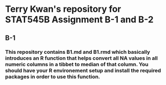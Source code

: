 # Terry Kwan's repository for STAT545B Assignment B-1 and B-2

## B-1

### This repository contains B1.md and B1.rmd which basically introduces an R function that helps convert all NA values in all numeric columns in a tibbet to median of that column. You should have your R environement setup and install the required packages in order to use this function.
